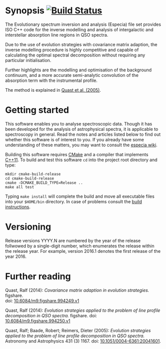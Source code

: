 # Synopsis [![Build Status](https://travis-ci.org/octoflar/especia.svg?branch=master)](https://travis-ci.org/octoflar/especia)

The Evolutionary spectrum inversion and analysis (Especia) file set
provides ISO C++ code for the inverse modelling and analysis of intergalactic and
interstellar absorption line regions in QSO spectra.

Due to the use of evolution strategies with covariance matrix adaption, the inverse
modelling procedure is highly competitive and capable of calculating the optimal
spectral decomposition without requiring any particular initialisation.

Further highlights are the modelling and optimisation of the background continuum,
and a more accurate semi-analytic convolution of the absorption term with the
instrumental profile.

The method is explained in
[Quast et al. (2005)](http://dx.doi.org/10.1051/0004-6361:20041601).


# Getting started 

This software enables you to analyse spectroscopic data. Though it has been developed
for the analysis of astrophysical spectra, it is applicable to spectroscopy in general.
Read the notes and articles listed below to find out whether this software is of interest to
you. If you already have some understanding of these matters, you may want to consult
the [especia wiki](https://github.com/octoflar/especia/wiki).

Building this software requires [CMake](https://cmake.org) and a compiler that implements
[C++11](https://en.wikipedia.org/wiki/C%2B%2B11). To build and test this software
`cd` into the project root directory and type:

    mkdir cmake-build-release
    cd cmake-build-release
    cmake -DCMAKE_BUILD_TYPE=Release ..
    make all test

Typing `make install` will complete the build and move all executable files into your
`$HOME/bin` directory. In case of problems consult the
[build instructions](https://github.com/octoflar/especia/wiki/Build-instructions).


# Versioning

Release versions YYYY.N are numbered by the year of the release follwowed by a
single-digit number, which enumerates the release within the release year. For
example, version 2016.1 denotes the first release of the year 2016.


# Further reading

Quast, Ralf (2014): *Covariance matrix adaption in evolution strategies.* figshare.  
doi: [10.6084/m9.figshare.994249.v1](https://doi.org/10.6084/m9.figshare.994249.v1)

Quast, Ralf (2014): *Evolution strategies applied to the problem of line profile decomposition in QSO spectra.* figshare.
doi: [10.6084/m9.figshare.994250.v1](https://doi.org/10.6084/m9.figshare.994250.v1)

Quast, Ralf; Baade, Robert; Reimers, Dieter (2005): *Evolution strategies applied to the problem of line profile decomposition in QSO spectra.*
Astronomy and Astrophysics 431 (3) 1167.
doi: [10.1051/0004-6361:20041601](http://dx.doi.org/10.1051/0004-6361:20041601).
